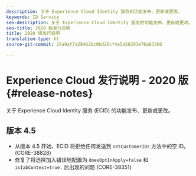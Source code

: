 ```yaml
---
description: 关于 Experience Cloud Identity 服务的功能发布、更新或更改。
keywords: ID Service
seo-description: 关于 Experience Cloud Identity 服务的功能发布、更新或更改。
seo-title: 2020 版发行说明
title: 2020 版发行说明
translation-type: ht
source-git-commit: 25a9af7a28462bc0bd26cf4a5a58203e76a83366

---
```



# Experience Cloud 发行说明 - 2020 版{#release-notes}

关于 Experience Cloud Identity 服务 (ECID) 的功能发布、更新或更改。

## 版本 4.5

* 从版本 4.5 开始，ECID 将拒绝任何发送到 `setCustomerIDs` 方法中的空 ID。(CORE-38828)
* 修复了将选择加入错误地配置为 `doesOptInApply=false` 和 `isIabContext=true.` 后出现的问题 (CORE-38351)